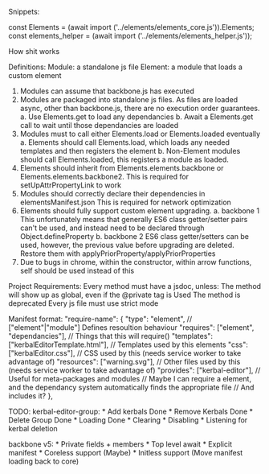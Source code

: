 Snippets:

const Elements = (await import ('../elements/elements_core.js')).Elements;
const elements_helper = (await import ('../elements/elements_helper.js'));

How shit works

Definitions:
	Module: a standalone js file
	Element: a module that loads a custom element

1.	Modules can assume that backbone.js has executed
2.	Modules are packaged into standalone js files.
	As files are loaded async, other than backbone.js, there are no
	execution order guarantees.
	a.	Use Elements.get to load any dependancies
	b.	Await a Elements.get call to wait until those dependancies are loaded
3.	Modules must to call either Elements.load or Elements.loaded eventually
	a.	Elements should call Elements.load, which loads any needed templates
		and then registers the element
	b.	Non-Element modules should call Elements.loaded, this registers a
		module as loaded.
4.	Elements should inherit from Elements.elements.backbone or Elements.elements.backbone2.
	This is required for setUpAttrPropertyLink to work
5. 	Modules should correctly declare their dependencies in elementsManifest.json
	This is required for network optimization
6.	Elements should fully support custom element upgrading.
	a. backbone 1
		This unfortunately means that generally ES6 class getter/setter pairs can't be used, and
		instead need to be declared through Object.defineProperty
	b. backbone 2
		ES6 class getter/setters can be used, however, the previous value before upgrading are deleted. Restore them with applyPriorProperty/applyPriorProperties
7.	Due to bugs in chrome, within the constructor, within arrow functions,
	self should be used instead of this

Project Requirements:
	Every method must have a jsdoc, unless:
		The method will show up as global, even if the @private tag is Used
		The method is deprecated
	Every js file must use strict mode

Manifest format:
"require-name": {
	"type": "element", // ["element"|"module"] Defines resoultion behaviour
	"requires": ["element", "dependancies"], // Things that this will require()
	"templates": ["kerbalEditorTemplate.html"], // Templates used by this elements
	"css": ["kerbalEditor.css"], // CSS used by this (needs service worker to take advantage of)
	"resources": ["warning.svg"], // Other files used by this (needs service worker to take advantage of)
	"provides": ["kerbal-editor"], // Useful for meta-packages and modules
	// Maybe I can require a element, and the dependancy system automatically finds the appropriate file
	// And includes it?
},

TODO:
kerbal-editor-group:
	* Add kerbals Done
	* Remove Kerbals Done
	* Delete Group Done
	* Loading Done
	* Clearing
	* Disabling
	* Listening for kerbal deletion


backbone v5:
	* Private fields + members
	* Top level await
	* Explicit manifest
	* Coreless support (Maybe)
	* Initless support (Move manifest loading back to core)
